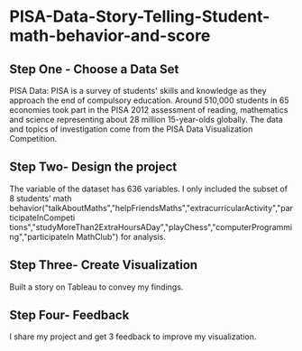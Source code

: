 # PISA-Data-Story-Telling-Student-math-behavior-and-score

## Step One - Choose a Data Set
PISA Data:
PISA is a survey of students' skills and knowledge as they approach the end of compulsory education.
Around 510,000 students in 65 economies took part in the PISA 2012 assessment of reading, mathematics and science representing about 28 million 15-year-olds globally. 
The data and topics of investigation come from the PISA Data Visualization Competition. 


## Step Two- Design the project
The variable of the dataset has 636 variables. I only included the subset of 8 students’ math behavior("talkAboutMaths","helpFriendsMaths","extracurricularActivity","participateInCompeti
tions","studyMoreThan2ExtraHoursADay","playChess","computerProgramming","participateIn MathClub") for analysis.

## Step Three- Create Visualization
Built a story on Tableau to convey my findings.

## Step Four- Feedback
I share my project and get 3 feedback to improve my visualization.


